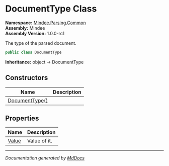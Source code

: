 ﻿<!--  
  <auto-generated>   
    The contents of this file were generated by a tool.  
    Changes to this file may be list if the file is regenerated  
  </auto-generated>   
-->

# DocumentType Class

**Namespace:** [Mindee.Parsing.Common](../index.md)  
**Assembly:** Mindee  
**Assembly Version:** 1.0.0\-rc1

The type of the parsed document.

```csharp
public class DocumentType
```

**Inheritance:** object → DocumentType

## Constructors

| Name                                    | Description |
| --------------------------------------- | ----------- |
| [DocumentType()](constructors/index.md) |             |

## Properties

| Name                         | Description  |
| ---------------------------- | ------------ |
| [Value](properties/Value.md) | Value of it. |

___

*Documentation generated by [MdDocs](https://github.com/ap0llo/mddocs)*
